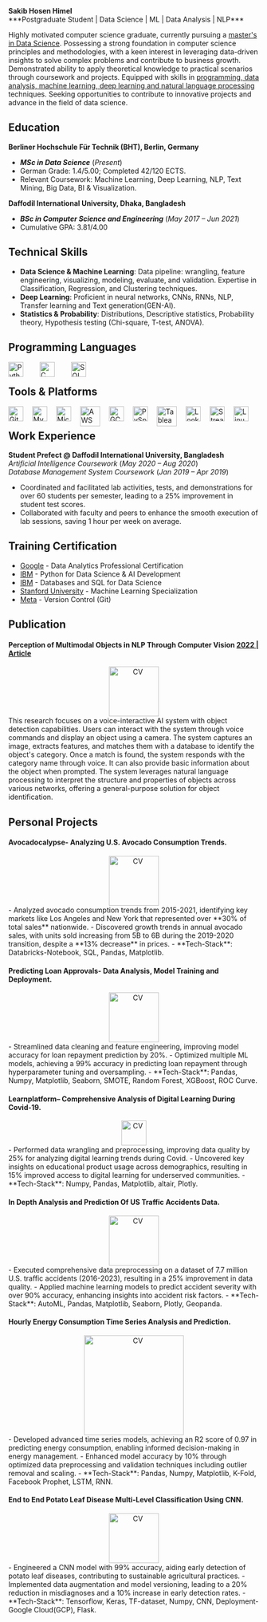 <div align="left">
    <b>Sakib Hosen Himel</b>
</div>
***Postgraduate Student | Data Science | ML | Data Analysis | NLP***

Highly motivated computer science graduate, currently pursuing a [master's in Data Science](https://www.bht-berlin.de/en/m-ds). Possessing a strong foundation in computer science principles and methodologies, with a keen interest in leveraging data-driven insights to solve complex problems and contribute to business growth. Demonstrated ability to apply theoretical knowledge to practical scenarios through coursework and projects. Equipped with skills in <u>programming, data analysis, machine learning, deep learning and natural language processing</u> techniques. Seeking opportunities to contribute to innovative projects and advance in the field of data science.

## Education							       		
**Berliner Hochschule Für Technik (BHT), Berlin, Germany**  
- _**MSc in Data Science**_ (_Present_)  
- German Grade: 1.4/5.00; Completed 42/120 ECTS.  
- Relevant Coursework: Machine Learning, Deep Learning, NLP, Text Mining, Big Data, BI & Visualization.

**Daffodil International University, Dhaka, Bangladesh**  
- _**BSc in Computer Science and Engineering**_ (_May 2017 – Jun 2021_)  
- Cumulative GPA: 3.81/4.00

## Technical Skills
- **Data Science & Machine Learning**: Data pipeline: wrangling, feature engineering, visualizing, modeling, evaluate, and validation. Expertise in Classification, Regression, and Clustering techniques.
- **Deep Learning**: Proficient in neural networks, CNNs, RNNs, NLP, Transfer learning and Text generation(GEN-AI).
- **Statistics & Probability**: Distributions, Descriptive statistics, Probability theory, Hypothesis testing (Chi-square, T-test, ANOVA).

## Programming Languages
<img align="left" alt="Python" width="30px" style="padding-right:30px;" src="https://cdn.jsdelivr.net/gh/devicons/devicon/icons/python/python-original.svg"/>
<img align="left" alt="C" width="30px" style="padding-right:30px;" src="https://cdn.jsdelivr.net/gh/devicons/devicon/icons/c/c-original.svg" />
<img align="left" alt="SQL" width="30px" style="padding-right:30px;" src="https://cdn.jsdelivr.net/gh/devicons/devicon/icons/mysql/mysql-original.svg" />

<br />

## Tools & Platforms
<img align="left" alt="Git" width="30px" style="padding-right:15px;" src="https://cdn.jsdelivr.net/gh/devicons/devicon/icons/git/git-original.svg" />
<img align="left" alt="MySQL" width="30px" style="padding-right:15px;" src="https://cdn.jsdelivr.net/gh/devicons/devicon/icons/mysql/mysql-original.svg" />
<img align="left" alt="Microsoft SQL Server" width="30px" style="padding-right:15px;" src="https://cdn.jsdelivr.net/gh/devicons/devicon/icons/microsoftsqlserver/microsoftsqlserver-plain.svg" />
<img align="left" alt="AWS" width="40px" style="padding-right:15px;" src="https://d1.awsstatic.com/product-marketing/IronMan/AWS-service-icon_sagemaker.5ccec16f16a04ed56cb1d7f02dcdada8de261923.png" />
<img align="left" alt="GCP" width="30px" style="padding-right:15px;" src="https://cdn.jsdelivr.net/gh/devicons/devicon/icons/googlecloud/googlecloud-original.svg" />
<img align="left" alt="PySpark" width="30px" style="padding-right:15px;" src="https://upload.wikimedia.org/wikipedia/commons/f/f3/Apache_Spark_logo.svg" />
<img align="left" alt="Tableau" width="40px" style="padding-right:15px;" src="https://mma.prnewswire.com/media/411941/TABLEAU_SOFTWARE_LOGOjpg_Logo.jpg?p=facebook" />
<img align="left" alt="Looker Studio" width="30px" style="padding-right:15px;" src="https://www.gstatic.com/analytics-suite/header/suite/v2/ic_data_studio.svg" />
<img align="left" alt="Streamlit" width="30px" style="padding-right:15px;" src="https://streamlit.io/images/brand/streamlit-mark-color.svg" />
<img align="left" alt="Linux" width="30px" style="padding-right:15px;" src="https://cdn.jsdelivr.net/gh/devicons/devicon/icons/linux/linux-original.svg" />

<br />


## Work Experience
**Student Prefect @ Daffodil International University, Bangladesh**  
*Artificial Intelligence Coursework* (_May 2020 – Aug 2020_)  
*Database Management System Coursework* (_Jan 2019 – Apr 2019_)

- Coordinated and facilitated lab activities, tests, and demonstrations for over 60 students per semester, leading to a 25% improvement in student test scores.
- Collaborated with faculty and peers to enhance the smooth execution of lab sessions, saving 1 hour per week on average.

## Training Certification
- [Google](https://www.coursera.org/account/accomplishments/specialization/certificate/U66ZRBSFK37B) - Data Analytics Professional Certification
- [IBM](https://www.coursera.org/account/accomplishments/certificate/XYAQPSWV5JFT) - Python for Data Science & AI Development
- [IBM](https://www.coursera.org/account/accomplishments/specialization/certificate/U66ZRBSFK37B) - Databases and SQL for Data Science
- [Stanford University](https://www.coursera.org/account/accomplishments/specialization/certificate/VE7X2VLPGWJ9) - Machine Learning Specialization
- [Meta](https://www.coursera.org/account/accomplishments/certificate/2MF86C0A0COV) - Version Control (Git)

## Publication
#### Perception of Multimodal Objects in NLP Through Computer Vision    [2022 | Article](https://doi.org/10.25081/rrst.2023.15.8022)
<div align="center">
    <img alt="CV" width="100px" src="https://github.com/user-attachments/assets/e55c26f5-94ba-4593-be38-6e9363e44418"/>
</div>
This research focuses on a voice-interactive AI system with object detection capabilities. Users can interact with the system through voice commands and display an object using a camera. The system captures an image, extracts features, and matches them with a database to identify the object's category. Once a match is found, the system responds with the category name through voice. It can also provide basic information about the object when prompted. The system leverages natural language processing to interpret the structure and properties of objects across various networks, offering a general-purpose solution for object identification.

## Personal Projects
#### Avocadocalypse- Analyzing U.S. Avocado Consumption Trends.
<div align="center">
    <img alt="CV" width="100px" src="https://d2jx2rerrg6sh3.cloudfront.net/images/news/ImageForNews_777905_17138478494594645.jpg"/>
</div>
- Analyzed avocado consumption trends from 2015-2021, identifying key markets like Los Angeles and New York that represented over **30% of total sales** nationwide.
- Discovered growth trends in annual avocado sales, with units sold increasing from 5B to 6B during the 2019-2020 transition, despite a **13% decrease** in prices.
- **Tech-Stack**: Databricks-Notebook, SQL, Pandas, Matplotlib.

#### Predicting Loan Approvals- Data Analysis, Model Training and Deployment.
<div align="center">
    <img alt="CV" width="100px" src="https://thumbs.dreamstime.com/z/loan-approval-vector-icon-concept-bank-manager-client-signing-financial-contract-insurance-paying-money-percentage-244336750.jpg"/>
</div>
- Streamlined data cleaning and feature engineering, improving model accuracy for loan repayment prediction by 20%. 
- Optimized multiple ML models, achieving a 99% accuracy in predicting loan repayment through hyperparameter tuning and oversampling.
- **Tech-Stack**: Pandas, Numpy, Matplotlib, Seaborn, SMOTE, Random Forest, XGBoost, ROC Curve.

#### Learnplatform– Comprehensive Analysis of Digital Learning During Covid-19.
<div align="center">
    <img alt="CV" width="50px" src="https://unesdoc.unesco.org/in/rest/Thumb/image?id=p%3A%3Ausmarcdef_0000373605&author=UNESCO+Office+in+New+Delhi&title=Safe+online+learning+in+times+of+COVID-19&year=2020&publisher=UNESCO+New+Delhi&TypeOfDocument=UnescoPhysicalDocument&mat=PGD&ct=true&size=512&isPhysical=1"/>
</div>
- Performed data wrangling and preprocessing, improving data quality by 25% for analyzing digital learning trends during Covid.
- Uncovered key insights on educational product usage across demographics, resulting in 15% improved access to digital learning for underserved communities.
- **Tech-Stack**: Numpy, Pandas, Matplotlib, altair, Plotly.

#### In Depth Analysis and Prediction Of US Traffic Accidents Data.
<div align="center">
    <img alt="CV" width="100px" src="https://storage.googleapis.com/kaggle-datasets-images/199387/440241/412582fbce64eb8e7f25a8a029e4fee0/dataset-cover.jpg?t=2019-05-21-00-08-38"/>
</div>
- Executed comprehensive data preprocessing on a dataset of 7.7 million U.S. traffic accidents (2016-2023), resulting in a 25% improvement in data quality.
- Applied machine learning models to predict accident severity with over 90% accuracy, enhancing insights into accident risk factors.
- **Tech-Stack**: AutoML, Pandas, Matplotlib, Seaborn, Plotly, Geopanda.

#### Hourly Energy Consumption Time Series Analysis and Prediction.
<div align="center">
    <img alt="CV" width="200px" src="https://miro.medium.com/v2/resize:fit:1400/1*dnGn6oY-N1H2GpzpepTHaQ.jpeg"/>
</div>
- Developed advanced time series models, achieving an R2 score of 0.97 in predicting energy consumption, enabling informed decision-making in energy management. 
- Enhanced model accuracy by 10% through optimized data preprocessing and validation techniques including outlier removal and scaling. 
- **Tech-Stack**: Pandas, Numpy, Matplotlib, K-Fold, Facebook Prophet, LSTM, RNN. 

#### End to End Potato Leaf Disease Multi-Level Classification Using CNN.
<div align="center">
    <img alt="CV" width="100px" src="https://images-provider.frontiersin.org/api/ipx/w=1200&f=png/https://www.frontiersin.org/files/Articles/899754/fpls-13-899754-HTML/image_m/fpls-13-899754-g001.jpg"/>
</div>
- Engineered a CNN model with 99% accuracy, aiding early detection of potato leaf diseases, contributing to sustainable agricultural practices. 
- Implemented data augmentation and model versioning, leading to a 20% reduction in misdiagnoses and a 10% increase in early detection rates. 
- **Tech-Stack**: Tensorflow, Keras, TF-dataset, Numpy, CNN, Deployment- Google Cloud(GCP), Flask.

